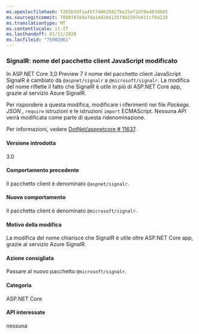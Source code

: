 ```yaml
---
ms.openlocfilehash: f202b39f1a45f740625827be25e72df0e403d605
ms.sourcegitcommit: 7088f87e9a7da144266135f4b2397e611cf0a228
ms.translationtype: MT
ms.contentlocale: it-IT
ms.lasthandoff: 01/11/2020
ms.locfileid: "75902061"
---
```

### <a name="signalr-javascript-client-package-name-changed"></a>SignalR: nome del pacchetto client JavaScript modificato

In ASP.NET Core 3,0 Preview 7 il nome del pacchetto client JavaScript SignalR è cambiato da `@aspnet/signalr` a `@microsoft/signalr`. La modifica del nome riflette il fatto che SignalR è utile in più di ASP.NET Core app, grazie al servizio Azure SignalR.

Per rispondere a questa modifica, modificare i riferimenti nei file *Package. JSON* , `require` istruzioni e le istruzioni `import` ECMAScript. Nessuna API verrà modificata come parte di questa ridenominazione.

Per informazioni, vedere [DotNet/aspnetcore # 11637](https://github.com/dotnet/aspnetcore/issues/11637).

#### <a name="version-introduced"></a>Versione introdotta

3.0

#### <a name="old-behavior"></a>Comportamento precedente

Il pacchetto client è denominato `@aspnet/signalr`.

#### <a name="new-behavior"></a>Nuovo comportamento

Il pacchetto client è denominato `@microsoft/signalr`.

#### <a name="reason-for-change"></a>Motivo della modifica

La modifica del nome chiarisce che SignalR è utile oltre ASP.NET Core app, grazie al servizio Azure SignalR.

#### <a name="recommended-action"></a>Azione consigliata

Passare al nuovo pacchetto `@microsoft/signalr`.

#### <a name="category"></a>Categoria

ASP.NET Core

#### <a name="affected-apis"></a>API interessate

nessuna

<!-- 

#### Affected APIs

Not detectable via API analysis

-->
